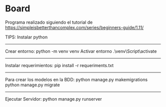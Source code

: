 # Board

Programa realizado siguiendo el tutorial de
https://simpleisbetterthancomplex.com/series/beginners-guide/1.11/

TIPS:
Instalar python

-----------------
Crear entorno:
  python -m venv venv
Activar entorno
 .\venv\Script\activate

-----------------
Instalar requerimientos:
  pip install -r requeriments.txt

-------------------
Para crear los modelos en la BDD:
  python manage.py makemigrations
  python manage.py migrate

---------------------------
Ejecutar Servidor:
  python manage.py runserver